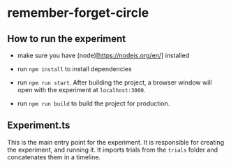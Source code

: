 # remember-forget-circle


## How to run the experiment
- make sure you have (node)[https://nodejs.org/en/] installed
- run `npm install` to install dependencies
- run `npm run start`. After building the project, a browser window will open with the experiment at `localhost:3000`.

- run `npm run build` to build the project for production.


## Experiment.ts

This is the main entry point for the experiment. It is responsible for creating the experiment, and running it. It imports trials from the `trials` folder and concatenates them in a timeline.

#